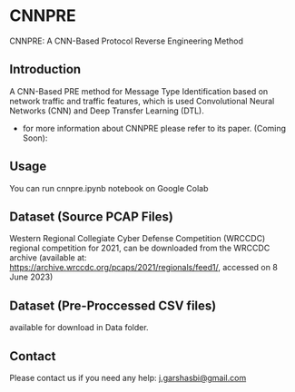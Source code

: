 # CNNPRE
CNNPRE: A CNN-Based Protocol Reverse Engineering Method

## Introduction
A CNN-Based PRE method for Message Type Identification based on network traffic and traffic features, which is used Convolutional Neural Networks (CNN) and Deep Transfer Learning (DTL).

- for more information about CNNPRE please refer to its paper. (Coming Soon):
## Usage
You can run cnnpre.ipynb notebook on Google Colab

## Dataset (Source PCAP Files)
Western Regional Collegiate Cyber Defense Competition (WRCCDC) regional competition for 2021, can be downloaded from the WRCCDC archive (available at: https://archive.wrccdc.org/pcaps/2021/regionals/feed1/, accessed on 8 June 2023) 

## Dataset (Pre-Proccessed CSV files)
available for download in Data folder. 

## Contact
Please contact us if you need any help: j.garshasbi@gmail.com

